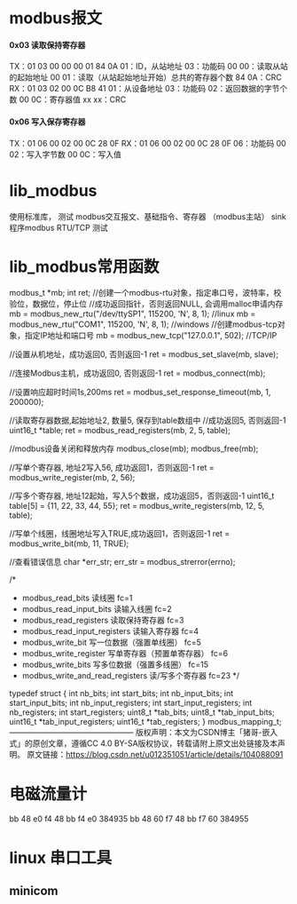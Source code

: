 # modbus报文
#### 0x03 读取保持寄存器
TX：01 03 00 00 00 01 84 0A
		01：ID，从站地址
		03：功能码
		00 00：读取从站的起始地址
		00 01：读取（从站起始地址开始）总共的寄存器个数
		84 0A：CRC
RX：01 03 02 00 0C B8 41 
		01：从设备地址
		03：功能码
		02：返回数据的字节个数
		00 0C：寄存器值
		xx xx：CRC

#### 0x06 写入保存寄存器
TX：01 06 00 02 00 0C 28 0F
RX：01 06 00 02 00 0C 28 0F
	06：功能码
	00 02：写入字节数
	00 0C：写入值


	
# lib_modbus
 使用标准库，  测试 modbus交互报文、基础指令、寄存器		（modbus主站）
 sink程序modbus RTU/TCP 测试


# lib_modbus常用函数

modbus_t *mb;
int ret;
//创建一个modbus-rtu对象，指定串口号，波特率，校验位，数据位，停止位
//成功返回指针，否则返回NULL, 会调用malloc申请内存
mb = modbus_new_rtu("/dev/ttySP1", 115200, 'N', 8, 1);	//linux
mb = modbus_new_rtu("COM1", 115200, 'N', 8, 1);		//windows
//创建modbus-tcp对象，指定IP地址和端口号
mb = modbus_new_tcp("127.0.0.1", 502);	//TCP/IP

//设置从机地址，成功返回0, 否则返回-1
ret = modbus_set_slave(mb, slave);

//连接Modbus主机，成功返回0, 否则返回-1
ret = modbus_connect(mb);

//设置响应超时时间1s,200ms
ret = modbus_set_response_timeout(mb, 1, 200000);

//读取寄存器数据,起始地址2, 数量5, 保存到table数组中
//成功返回5, 否则返回-1
uint16_t *table;
ret = modbus_read_registers(mb, 2, 5, table);

//modbus设备关闭和释放内存
modbus_close(mb);
modbus_free(mb);

//写单个寄存器, 地址2写入56, 成功返回1，否则返回-1
ret = modbus_write_register(mb, 2, 56);

//写多个寄存器, 地址12起始，写入5个数据，成功返回5，否则返回-1
uint16_t table[5] = {11, 22, 33, 44, 55};
ret = modbus_write_registers(mb, 12, 5, table);

//写单个线圈，线圈地址写入TRUE,成功返回1，否则返回-1
ret = modbus_write_bit(mb, 11, TRUE);

//查看错误信息
char *err_str;
err_str = modbus_strerror(errno);


 /*
  * modbus_read_bits  读线圈  fc=1
  * modbus_read_input_bits 读输入线圈 fc=2
  * modbus_read_registers 读取保持寄存器 fc=3
  * modbus_read_input_registers 读输入寄存器 fc=4
  * modbus_write_bit 写一位数据（强置单线圈） fc=5
  * modbus_write_register 写单寄存器（预置单寄存器） fc=6
  * modbus_write_bits 写多位数据（强置多线圈） fc=15
  * modbus_write_and_read_registers 读/写多个寄存器 fc=23
 */



typedef struct {
    int nb_bits;
    int start_bits;
    int nb_input_bits;
    int start_input_bits;
    int nb_input_registers;
    int start_input_registers;
    int nb_registers;
    int start_registers;
    uint8_t *tab_bits;
    uint8_t *tab_input_bits;
    uint16_t *tab_input_registers;
    uint16_t *tab_registers;
} modbus_mapping_t;
————————————————
版权声明：本文为CSDN博主「猪哥-嵌入式」的原创文章，遵循CC 4.0 BY-SA版权协议，转载请附上原文出处链接及本声明。
原文链接：https://blog.csdn.net/u012351051/article/details/104088091



# 电磁流量计
bb 48 e0 f4		48 bb f4 e0		384935
bb 48 60 f7		48 bb f7 60		384955





# linux 串口工具
## minicom
	